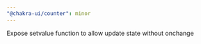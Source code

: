 ```yaml
---
"@chakra-ui/counter": minor
---
```


Expose setvalue function to allow update state without onchange

